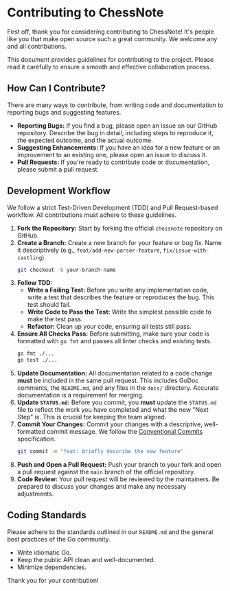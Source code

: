# Contributing to ChessNote

First off, thank you for considering contributing to ChessNote! It's people like you that make open source such a great community. We welcome any and all contributions.

This document provides guidelines for contributing to the project. Please read it carefully to ensure a smooth and effective collaboration process.

## How Can I Contribute?

There are many ways to contribute, from writing code and documentation to reporting bugs and suggesting features.

- **Reporting Bugs:** If you find a bug, please open an issue on our GitHub repository. Describe the bug in detail, including steps to reproduce it, the expected outcome, and the actual outcome.
- **Suggesting Enhancements:** If you have an idea for a new feature or an improvement to an existing one, please open an issue to discuss it.
- **Pull Requests:** If you're ready to contribute code or documentation, please submit a pull request.

## Development Workflow

We follow a strict Test-Driven Development (TDD) and Pull Request-based workflow. All contributions must adhere to these guidelines.

1.  **Fork the Repository:** Start by forking the official `chessnote` repository on GitHub.
2.  **Create a Branch:** Create a new branch for your feature or bug fix. Name it descriptively (e.g., `feat/add-new-parser-feature`, `fix/issue-with-castling`).
    ```bash
    git checkout -b your-branch-name
    ```
3.  **Follow TDD:**
    - **Write a Failing Test:** Before you write any implementation code, write a test that describes the feature or reproduces the bug. This test should fail.
    - **Write Code to Pass the Test:** Write the simplest possible code to make the test pass.
    - **Refactor:** Clean up your code, ensuring all tests still pass.
4.  **Ensure All Checks Pass:** Before submitting, make sure your code is formatted with `go fmt` and passes all linter checks and existing tests.
    ```bash
    go fmt ./...
    go test ./...
    ```
5.  **Update Documentation:** All documentation related to a code change **must** be included in the same pull request. This includes GoDoc comments, the `README.md`, and any files in the `docs/` directory. Accurate documentation is a requirement for merging.
6.  **Update `STATUS.md`:** Before you commit, you **must** update the `STATUS.md` file to reflect the work you have completed and what the new "Next Step" is. This is crucial for keeping the team aligned.
7.  **Commit Your Changes:** Commit your changes with a descriptive, well-formatted commit message. We follow the [Conventional Commits](https://www.conventionalcommits.org/en/v1.0.0/) specification.
    ```bash
    git commit -m "feat: Briefly describe the new feature"
    ```
8.  **Push and Open a Pull Request:** Push your branch to your fork and open a pull request against the `main` branch of the official repository.
9.  **Code Review:** Your pull request will be reviewed by the maintainers. Be prepared to discuss your changes and make any necessary adjustments.

## Coding Standards

Please adhere to the standards outlined in our `README.md` and the general best practices of the Go community.

- Write idiomatic Go.
- Keep the public API clean and well-documented.
- Minimize dependencies.

Thank you for your contribution! 
